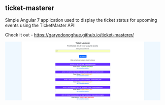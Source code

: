 ## ticket-masterer

Simple Angular 7 application used to display the ticket status for upcoming events using the TicketMaster API

Check it out - https://garyodonoghue.github.io/ticket-masterer/

![Screenshot](screenshot.png)

